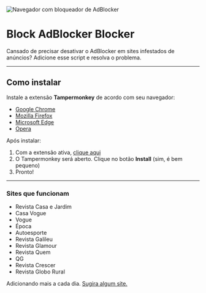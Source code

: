 ![Navegador com bloqueador de AdBlocker](https://i.imgur.com/e96ZmFe.jpg)

# Block AdBlocker Blocker

Cansado de precisar desativar o AdBlocker em sites infestados de anúncios? Adicione esse script e resolva o problema.

---

## Como instalar

Instale a extensão **Tampermonkey** de acordo com seu navegador:
- [Google Chrome](https://chrome.google.com/webstore/detail/tampermonkey/dhdgffkkebhmkfjojejmpbldmpobfkfo)
- [Mozilla Firefox](https://addons.mozilla.org/en-US/firefox/addon/tampermonkey/)
- [Microsoft Edge](https://www.microsoft.com/pt-br/p/tampermonkey/9nblggh5162s?rtc=1)
- [Opera](https://addons.opera.com/en/extensions/details/tampermonkey-beta/)

Após instalar:
1. Com a extensão ativa, [clique aqui](https://raw.githubusercontent.com/bablob/block-adblocker-blocker/master/tampermonkey.user.js)
2. O Tampermonkey será aberto. Clique no botão **Install** (sim, é bem pequeno)
3. Pronto!

---

### Sites que funcionam
- Revista Casa e Jardim
- Casa Vogue
- Vogue
- Época
- Autoesporte
- Revista Galileu
- Revista Glamour
- Revista Quem
- QG
- Revista Crescer
- Revista Globo Rural

Adicionando mais a cada dia. [Sugira algum site.](https://github.com/bablob/block-adblocker-blocker/issues/new)
